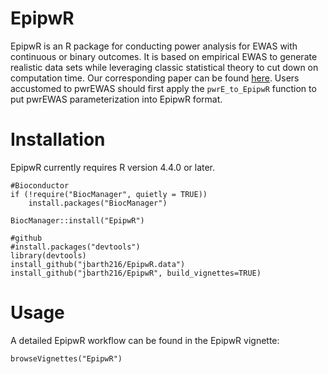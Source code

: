# EpipwR

EpipwR is an R package for conducting power analysis for EWAS with continuous or binary outcomes. It is based on empirical EWAS to generate realistic data sets while leveraging classic statistical theory to cut down on computation time. Our corresponding paper can be found [here](https://academic.oup.com/bioinformaticsadvances/article/5/1/vbaf150/8173951). Users accustomed to pwrEWAS should first apply the `pwrE_to_EpipwR` function to put pwrEWAS parameterization into EpipwR format.

# Installation

EpipwR currently requires R version 4.4.0 or later.

```         
#Bioconductor
if (!require("BiocManager", quietly = TRUE))
    install.packages("BiocManager")

BiocManager::install("EpipwR")

#github
#install.packages("devtools")
library(devtools)
install_github("jbarth216/EpipwR.data")
install_github("jbarth216/EpipwR", build_vignettes=TRUE)
```

# Usage

A detailed EpipwR workflow can be found in the EpipwR vignette:

```         
browseVignettes("EpipwR")
```
